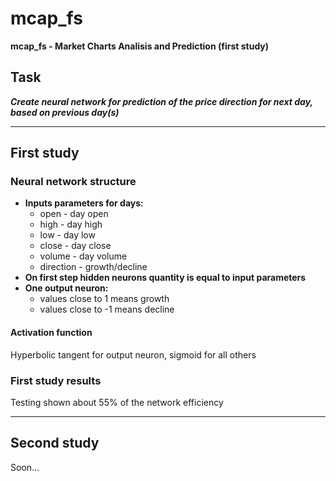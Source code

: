 # mcap_fs #
**mcap_fs - Market Charts Analisis and Prediction (first study)**

## Task ##
***Create neural network for prediction of the price direction for next day, based on previous day(s)***

---

## First study ##

### Neural network structure ###

* **Inputs parameters for days:**
	* open - day open
	* high - day high
	* low - day low
	* close - day close
	* volume - day volume
	* direction - growth/decline
* **On first step hidden neurons quantity is equal to input parameters**
* **One output neuron:**
	* values close to 1 means growth
	* values close to -1 means decline

#### Activation function ####
Hyperbolic tangent for output neuron, sigmoid for all others

### First study results ###
Testing shown about 55% of the network efficiency

---

## Second study ##
Soon...